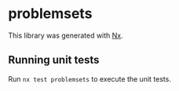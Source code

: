 # problemsets

This library was generated with [Nx](https://nx.dev).

## Running unit tests

Run `nx test problemsets` to execute the unit tests.
